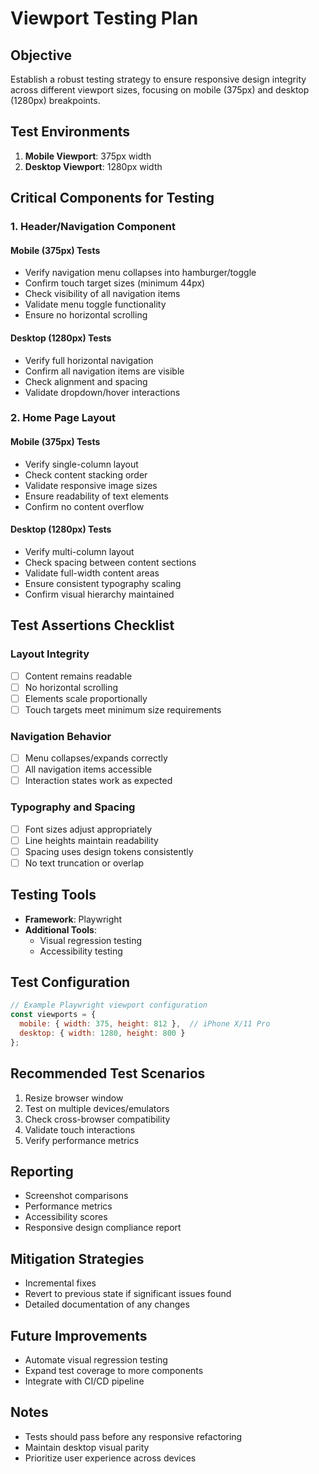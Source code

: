 # Viewport Testing Plan

## Objective
Establish a robust testing strategy to ensure responsive design integrity across different viewport sizes, focusing on mobile (375px) and desktop (1280px) breakpoints.

## Test Environments
1. **Mobile Viewport**: 375px width
2. **Desktop Viewport**: 1280px width

## Critical Components for Testing

### 1. Header/Navigation Component
#### Mobile (375px) Tests
- Verify navigation menu collapses into hamburger/toggle
- Confirm touch target sizes (minimum 44px)
- Check visibility of all navigation items
- Validate menu toggle functionality
- Ensure no horizontal scrolling

#### Desktop (1280px) Tests
- Verify full horizontal navigation
- Confirm all navigation items are visible
- Check alignment and spacing
- Validate dropdown/hover interactions

### 2. Home Page Layout
#### Mobile (375px) Tests
- Verify single-column layout
- Check content stacking order
- Validate responsive image sizes
- Ensure readability of text elements
- Confirm no content overflow

#### Desktop (1280px) Tests
- Verify multi-column layout
- Check spacing between content sections
- Validate full-width content areas
- Ensure consistent typography scaling
- Confirm visual hierarchy maintained

## Test Assertions Checklist

### Layout Integrity
- [ ] Content remains readable
- [ ] No horizontal scrolling
- [ ] Elements scale proportionally
- [ ] Touch targets meet minimum size requirements

### Navigation Behavior
- [ ] Menu collapses/expands correctly
- [ ] All navigation items accessible
- [ ] Interaction states work as expected

### Typography and Spacing
- [ ] Font sizes adjust appropriately
- [ ] Line heights maintain readability
- [ ] Spacing uses design tokens consistently
- [ ] No text truncation or overlap

## Testing Tools
- **Framework**: Playwright
- **Additional Tools**: 
  - Visual regression testing
  - Accessibility testing

## Test Configuration
```javascript
// Example Playwright viewport configuration
const viewports = {
  mobile: { width: 375, height: 812 },  // iPhone X/11 Pro
  desktop: { width: 1280, height: 800 }
};
```

## Recommended Test Scenarios
1. Resize browser window
2. Test on multiple devices/emulators
3. Check cross-browser compatibility
4. Validate touch interactions
5. Verify performance metrics

## Reporting
- Screenshot comparisons
- Performance metrics
- Accessibility scores
- Responsive design compliance report

## Mitigation Strategies
- Incremental fixes
- Revert to previous state if significant issues found
- Detailed documentation of any changes

## Future Improvements
- Automate visual regression testing
- Expand test coverage to more components
- Integrate with CI/CD pipeline

## Notes
- Tests should pass before any responsive refactoring
- Maintain desktop visual parity
- Prioritize user experience across devices

